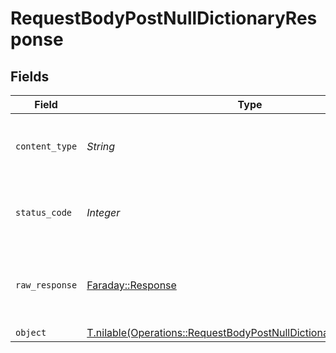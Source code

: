 # RequestBodyPostNullDictionaryResponse


## Fields

| Field                                                                                                                                    | Type                                                                                                                                     | Required                                                                                                                                 | Description                                                                                                                              |
| ---------------------------------------------------------------------------------------------------------------------------------------- | ---------------------------------------------------------------------------------------------------------------------------------------- | ---------------------------------------------------------------------------------------------------------------------------------------- | ---------------------------------------------------------------------------------------------------------------------------------------- |
| `content_type`                                                                                                                           | *String*                                                                                                                                 | :heavy_check_mark:                                                                                                                       | HTTP response content type for this operation                                                                                            |
| `status_code`                                                                                                                            | *Integer*                                                                                                                                | :heavy_check_mark:                                                                                                                       | HTTP response status code for this operation                                                                                             |
| `raw_response`                                                                                                                           | [Faraday::Response](https://www.rubydoc.info/gems/faraday/Faraday/Response)                                                              | :heavy_check_mark:                                                                                                                       | Raw HTTP response; suitable for custom response parsing                                                                                  |
| `object`                                                                                                                                 | [T.nilable(Operations::RequestBodyPostNullDictionaryResponseBody)](../../models/operations/requestbodypostnulldictionaryresponsebody.md) | :heavy_minus_sign:                                                                                                                       | OK                                                                                                                                       |
